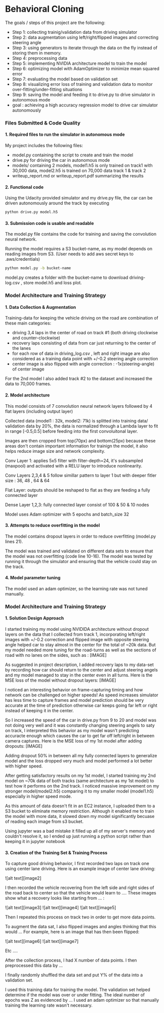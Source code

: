 # **Behavioral Cloning** 

The goals / steps of this project are the following:

* Step 1: collecting trainig/validation data from driving simulator
* Step 2: data augmentation using left/right/flipped images and correcting steering angle 
* Step 3: using generators to iterate through the data on the fly instead of storing them in memory.
* Step 4: preprocessing data 
* Step 5: implementing NVIDIA architecture model to train the model
* Step 6: optimizing model with AdamOptimizer to minimize mean squared error
* Step 7: evaluating the model based on validation set
* Step 8: visualizing error loss of training and validation data to monitor over-fitting/under-fitting situations
* Step 9: saving the model and feeding it to drive.py to drive simulator in autonomous mode
* goal : achieving a high accuracy regression model to drive car simulator autonomously 

### Files Submitted & Code Quality

#### 1. Required files to run the simulator in autonomous mode

My project includes the following files:
* model.py containing the script to create and train the model
* drive.py for driving the car in autonomous mode
* models/ containing 2 models, model1.h5 is only trained on track1 with 30,000 data, model2.h5 is trained on 70,000 data track 1 & track 2
* writeup_report.md or writeup_report.pdf summarizing the results

#### 2. Functional code

Using the Udacity provided simulator and my drive.py file, the car can be driven autonomously around the track by executing 
```sh
python drive.py model.h5
```

#### 3. Submission code is usable and readable

The model.py file contains the code for training and saving the convolution neural network. 

Running the model requires a S3 bucket-name, as my model depends on reading images from S3. (User needs to add aws secret keys to .aws/credentials)
```sh
python model.py -b bucket-name
```

model.py creates a folder with the bucket-name to download driving-log.csv , store model.h5 and loss plot.

### Model Architecture and Training Strategy

#### 1. Data Collection & Augmentation

Training-data for keeping the vehicle driving on the road are combination of these main categories: 
  * driving 3,4 laps in the center of road on track #1 (both driving clockwise and counter-clockwise)
  * recovery laps consisting of data from car just returning to the center of the lanes 
  * for each row of data in driving_log.csv , left and right image are also considered as a training data point with +/-0.2 steering angle correction
  * center image is also flipped with angle correction : -1x(steering-angle) of center image

For the 2nd model I also added track #2 to the dataset and increased the data to 70,000 frames.

#### 2. Model architecture

This model consists of 7 convolution neural network layers followed by 4 flat layers (including output layer)

Collected data (model1 : 32k, model2: 71k) is splitted into training data/ validation data by 20%, the data is normalized through a Lambda layer to fit in range [-0.5,0.5] before feeding into the first convoluitonal layer.

Images are then cropped from top(70px) and bottom(25px) because these areas don't contain important information for trainign the model, it also helps reduce image size and network complexity.

Conv Layer 1: applies 5x5 filter with filter-depth=24, it's subsampled (maxpool) and activated with a RELU layer to introduce nonlinearity.

Conv Layers 2,3,4 & 5 follow simillar pattern to layer 1 but with deeper fitler size : 36, 48 , 64 & 64

Flat Layer: outputs should be reshaped to flat as they are feeding a fully connected layer

Dense Layer 1,2,3: fully connected layer consist of 100 & 50 & 10 nodes

Model uses Adam optimizer with 5 epochs and batch_size 32

#### 3. Attempts to reduce overfitting in the model

The model contains dropout layers in order to reduce overfitting (model.py lines 21). 

The model was trained and validated on different data sets to ensure that the model was not overfitting (code line 10-16). The model was tested by running it through the simulator and ensuring that the vehicle could stay on the track.

#### 4. Model parameter tuning

The model used an adam optimizer, so the learning rate was not tuned manually.


### Model Architecture and Training Strategy

#### 1. Solution Design Approach

I started training my model using NVIDIDA architecture without dropout layers on the data that I collected from track 1, incorporating left/right images with +/-0.2 correction and flipped image with opposite steering angle helped car to stay almost in the center for the total of ~20k data. But my model needed more tuning for the road-turns as well as the sections of road with no lanes on the sides, such as :
[IMAGE]

As suggested in project description, I added recovery laps to my data-set by recording how car should return to the center and adjust steering angels and my model managed to stay in the center even in all turns.
Here is the MSE loss of the model without dropout layers:
[IMAGE]

I noticed an interesting behavior on frame-capturing timing and how network can be challenged on higher speeds! As speed increases simulator has less time to capture frames and model prediction should be very accurate at the time of prediction otherwise car keeps going far left or right instead of keeping it in the center.

So I increased the speed of the car in drive.py from 9 to 20 and model was not doing very well and it was constantly changing steering angels to saty on track, I interpreted this behavior as my model wasn't predicting accuracte enough which causes the car to get far off left/right in between camera captures. Here is the MSE loss of my 1st model after adding dropouts:
[IMAGE]

Adding dropout 50% in between all my fully connected layers to generalize model and the loss dropped very much and model performed a lot better with higher speed.

After getting satisfactory results on my 1st model, I started training my 2nd model on ~70k data of both tracks (same architecture as my 1st model) to test how it performs on the 2nd track. I noticed massive improvement on my stronger model(model2.h5) comparing it to my smaller model (model1.h5) especially in higher speed mode.

As this amount of data doesn't fit in an EC2 instance, I uploaded them to a S3 bucket to eliminate memory restriction. Although it enabled me to train the model with more data, it slowed down my model significantly becuase of reading each image from s3 bucket.

Using jupyter was a bad mistake it filled up all of my server's memory and couldn't resolve it, so I ended up just running a python script rather than keeping it in jupyter notebook



#### 3. Creation of the Training Set & Training Process

To capture good driving behavior, I first recorded two laps on track one using center lane driving. Here is an example image of center lane driving:

![alt text][image2]

I then recorded the vehicle recovering from the left side and right sides of the road back to center so that the vehicle would learn to .... These images show what a recovery looks like starting from ... :

![alt text][image3]
![alt text][image4]
![alt text][image5]

Then I repeated this process on track two in order to get more data points.

To augment the data sat, I also flipped images and angles thinking that this would ... For example, here is an image that has then been flipped:

![alt text][image6]
![alt text][image7]

Etc ....

After the collection process, I had X number of data points. I then preprocessed this data by ...


I finally randomly shuffled the data set and put Y% of the data into a validation set. 

I used this training data for training the model. The validation set helped determine if the model was over or under fitting. The ideal number of epochs was Z as evidenced by ... I used an adam optimizer so that manually training the learning rate wasn't necessary.
